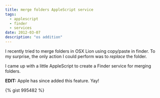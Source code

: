 ```yaml
---
title: merge folders AppleScript service
tags:
  - applescript
  - finder
  - services
date: 2012-03-07
description: "os addition"
---
```


I recently tried to merge folders in OSX Lion using copy/paste in finder.  To my surprise, the only action I could perform was to _replace_ the folder.

I came up with a little AppleScript to create a Finder service for merging folders.

**EDIT:**  Apple has since added this feature. Yay!

{% gist 995482 %}
